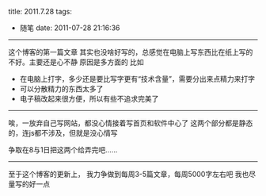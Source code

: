 title: 2011.7.28
tags:
  - 随笔
date: 2011-07-28 21:16:36
---

这个博客的第一篇文章
其实也没啥好写的，总感觉在电脑上写东西比在纸上写的不好。主要还是心不静
原因是多方面的
比如

*   在电脑上打字，多少还是要比写字更有“技术含量”，需要分出来点精力来打字
*   可以分散精力的东西太多了
*   电子稿改起来很方便，所以有些不追求完美了

* * *

唉，一放弃自己写网站，都没心情接着写首页和软件中心了
这两个部分都是静态的，连js都不涉及，但就是没心情写

争取在8与1日把这两个给弄完吧&#8230;&#8230;

* * *

至于这个博客的更新上，
我力争做到每周3-5篇文章，每周5000字左右吧
我也尽量写的好一点